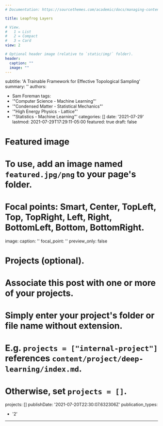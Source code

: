 ```yaml
---
# Documentation: https://sourcethemes.com/academic/docs/managing-content/

title: Leapfrog Layers

# View.
#   1 = List
#   2 = Compact
#   3 = Card
view: 2

# Optional header image (relative to `static/img/` folder).
header:
  caption: ""
  image: ""
---
```

subtitle: 'A Trainable Framework for Effective Topological Sampling'
summary: ''
authors:
- Sam Foreman
tags:
- '"Computer Science - Machine Learning"'
- '"Condensed Matter - Statistical Mechanics"'
- '"High Energy Physics - Lattice"'
- '"Statistics - Machine Learning"'
categories: []
date: '2021-07-29'
lastmod: 2021-07-29T17:29:11-05:00
featured: true
draft: false

# Featured image
# To use, add an image named `featured.jpg/png` to your page's folder.
# Focal points: Smart, Center, TopLeft, Top, TopRight, Left, Right, BottomLeft, Bottom, BottomRight.
image:
  caption: ''
  focal_point: ''
  preview_only: false

# Projects (optional).
#   Associate this post with one or more of your projects.
#   Simply enter your project's folder or file name without extension.
#   E.g. `projects = ["internal-project"]` references `content/project/deep-learning/index.md`.
#   Otherwise, set `projects = []`.
projects: []
publishDate: '2021-07-20T22:30:07.632306Z'
publication_types:
- '2'
---

